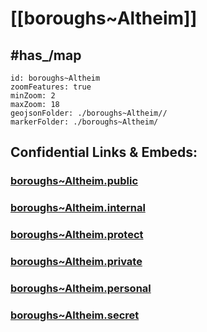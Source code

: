 # [[boroughs~Altheim]]


## #has_/map  



```leaflet
id: boroughs~Altheim
zoomFeatures: true 
minZoom: 2 
maxZoom: 18
geojsonFolder: ./boroughs~Altheim//
markerFolder: ./boroughs~Altheim/
```




## Confidential Links & Embeds: 

### [boroughs~Altheim.public](/_public/\Earth\Continent\Europe\Europe~Central\Austria\Austrias_States\Oberösterreich\counties~OÖ\Braunau~Inn\cities~Braunau~Inn\Altheimboroughs~Altheim.public.md) 

### [boroughs~Altheim.internal](/_internal/\Earth\Continent\Europe\Europe~Central\Austria\Austrias_States\Oberösterreich\counties~OÖ\Braunau~Inn\cities~Braunau~Inn\Altheimboroughs~Altheim.internal.md) 

### [boroughs~Altheim.protect](/_protect/\Earth\Continent\Europe\Europe~Central\Austria\Austrias_States\Oberösterreich\counties~OÖ\Braunau~Inn\cities~Braunau~Inn\Altheimboroughs~Altheim.protect.md) 

### [boroughs~Altheim.private](/_private/\Earth\Continent\Europe\Europe~Central\Austria\Austrias_States\Oberösterreich\counties~OÖ\Braunau~Inn\cities~Braunau~Inn\Altheimboroughs~Altheim.private.md) 

### [boroughs~Altheim.personal](/_personal/\Earth\Continent\Europe\Europe~Central\Austria\Austrias_States\Oberösterreich\counties~OÖ\Braunau~Inn\cities~Braunau~Inn\Altheimboroughs~Altheim.personal.md) 

### [boroughs~Altheim.secret](/_secret/\Earth\Continent\Europe\Europe~Central\Austria\Austrias_States\Oberösterreich\counties~OÖ\Braunau~Inn\cities~Braunau~Inn\Altheimboroughs~Altheim.secret.md)

